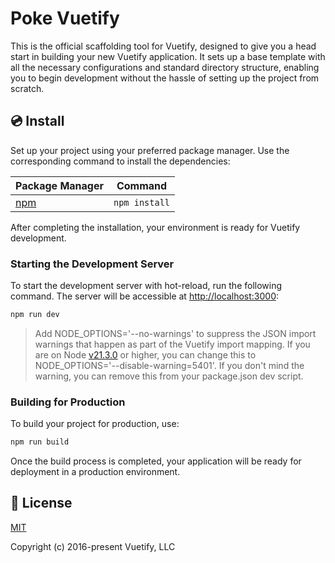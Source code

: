# Poke Vuetify

This is the official scaffolding tool for Vuetify, designed to give you a head start in building your new Vuetify application. It sets up a base template with all the necessary configurations and standard directory structure, enabling you to begin development without the hassle of setting up the project from scratch.

## 💿 Install

Set up your project using your preferred package manager. Use the corresponding command to install the dependencies:

| Package Manager                                           | Command       |
| --------------------------------------------------------- | ------------- |
| [npm](https://docs.npmjs.com/cli/v7/commands/npm-install) | `npm install` |

After completing the installation, your environment is ready for Vuetify development.

### Starting the Development Server

To start the development server with hot-reload, run the following command. The server will be accessible at [http://localhost:3000](http://localhost:3000):

```bash
npm run dev
```

> Add NODE_OPTIONS='--no-warnings' to suppress the JSON import warnings that happen as part of the Vuetify import mapping. If you are on Node [v21.3.0](https://nodejs.org/en/blog/release/v21.3.0) or higher, you can change this to NODE_OPTIONS='--disable-warning=5401'. If you don't mind the warning, you can remove this from your package.json dev script.

### Building for Production

To build your project for production, use:

```bash
npm run build
```

Once the build process is completed, your application will be ready for deployment in a production environment.

## 📑 License

[MIT](http://opensource.org/licenses/MIT)

Copyright (c) 2016-present Vuetify, LLC
